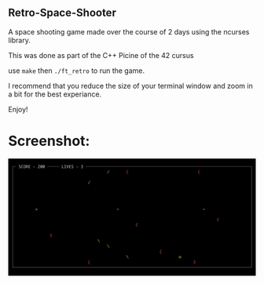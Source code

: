 ## Retro-Space-Shooter

A space shooting game made over the course of 2 days using the ncurses library.

This was done as part of the C++ Picine of the 42 cursus

use `make` then `./ft_retro` to run the game.

I recommend that you reduce the size of your terminal window and zoom in a bit for the best experiance.

Enjoy!

# Screenshot:

![alt text](/1.png)
